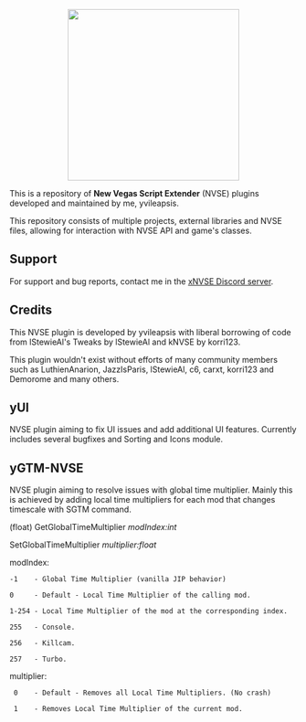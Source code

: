 
<p align="center">
  <a href="https://github.com/xNVSE/NVSE/releases">
    <img height="300px" src="https://cdn.discordapp.com/attachments/724924815869345803/903218762751299624/660209289637396483.png">
  </a>
</p>

This is a repository of **New Vegas Script Extender** (NVSE) plugins developed and maintained by me, yvileapsis.

This repository consists of multiple projects, external libraries and NVSE files, allowing for interaction with NVSE API and game's classes.

## Support

For support and bug reports, contact me in the [xNVSE Discord server](https://discord.gg/EebN93s).

## Credits

This NVSE plugin is developed by yvileapsis with liberal borrowing of code from lStewieAl's Tweaks by lStewieAl and kNVSE by korri123.

This plugin wouldn't exist without efforts of many community members such as LuthienAnarion, JazzIsParis, lStewieAl, c6, carxt, korri123 and Demorome and many others.

## yUI
NVSE plugin aiming to fix UI issues and add additional UI features. Currently includes several bugfixes and Sorting and Icons module.

## yGTM-NVSE
NVSE plugin aiming to resolve issues with global time multiplier. Mainly this is achieved by adding local time multipliers for each mod that changes timescale with SGTM command.

(float) GetGlobalTimeMultiplier *modIndex:int*

SetGlobalTimeMultiplier *multiplier:float*

modIndex:

    -1    - Global Time Multiplier (vanilla JIP behavior)
    
    0     - Default - Local Time Multiplier of the calling mod.
     
    1-254 - Local Time Multiplier of the mod at the corresponding index.
  
    255   - Console.
    
    256   - Killcam.
    
    257   - Turbo.
    
multiplier:
    
     0    - Default - Removes all Local Time Multipliers. (No crash)
     
     1    - Removes Local Time Multiplier of the current mod.
